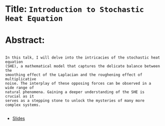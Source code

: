 # Title: `Introduction to Stochastic Heat Equation`
# Abstract:
```

In this talk, I will delve into the intricacies of the stochastic heat equation
(SHE), a mathematical model that captures the delicate balance between the
smoothing effect of the Laplacian and the roughening effect of multiplicative
noise. The interplay of these opposing forces can be observed in a wide range of
natural phenomena. Gaining a deeper understanding of the SHE is crucial as it
serves as a stepping stone to unlock the mysteries of many more complex systems.
    
```    
* [Slides](./Talk-LeChen-Graduate-Seminar-Auburn_SHE_2023-01-18.pdf)

